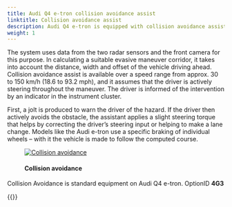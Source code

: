 ```yaml
---
title: Audi Q4 e-tron collision avoidance assist
linktitle: Collision avoidance assist
description: Audi Q4 e-tron is equipped with collision avoidance assist. Collision avoidance assist helps the driver steer around an obstacle in a critical situation. 
weight: 1
---
```

<!-- markdownlint-disable MD033 -->
The system uses data from the two radar sensors and the front camera for this purpose. In calculating a suitable evasive maneuver corridor, it takes into account the distance, width and offset of the vehicle driving ahead. Collision avoidance assist is available over a speed range from approx. 30 to 150 km/h (18.6 to 93.2 mph), and it assumes that the driver is actively steering throughout the maneuver. The driver is informed of the intervention by an indicator in the instrument cluster.

First, a jolt is produced to warn the driver of the hazard. If the driver then actively avoids the obstacle, the assistant applies a slight steering torque that helps by correcting the driver’s steering input or helping to make a lane change. Models like the Audi e-tron use a specific braking of individual wheels – with it the vehicle is made to follow the computed course.

<figure>
    <a href="https://media.electrichasgoneaudi.net/multimedia/models/e-tron/technology/drivingassistance/collisionavoidanceassist/collisionavoidance.jpg">
        <img src="https://media.electrichasgoneaudi.net/multimedia/models/e-tron/technology/drivingassistance/collisionavoidanceassist/collisionavoidances.jpg"
        class="img-fluid" alt="Collision avoidance" title="Collision avoidance">
    </a>
    <figcaption><h4>Collision avoidance</h4></figcaption>
</figure>

Collision Avoidance is standard equipment on Audi Q4 e-tron. OptionID **4G3**

{{<children description="true" />}}
